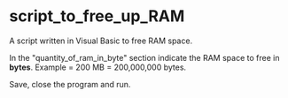 # script_to_free_up_RAM
A script written in Visual Basic to free RAM space.

In the "quantity_of_ram_in_byte" section indicate the RAM space to free in **bytes**.
Example = 200 MB = 200,000,000 bytes.

Save, close the program and run.
